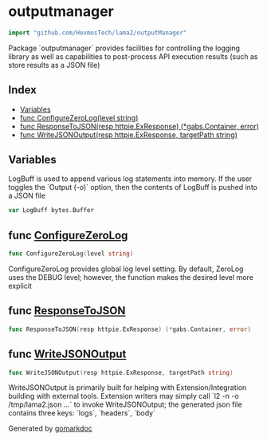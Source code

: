 <!-- Code generated by gomarkdoc. DO NOT EDIT -->

# outputmanager

```go
import "github.com/HexmosTech/lama2/outputManager"
```

Package \`outputmanager\` provides facilities for controlling the logging library as well as capabilities to post\-process API execution results \(such as store results as a JSON file\)

## Index

- [Variables](<#variables>)
- [func ConfigureZeroLog\(level string\)](<#ConfigureZeroLog>)
- [func ResponseToJSON\(resp httpie.ExResponse\) \(\*gabs.Container, error\)](<#ResponseToJSON>)
- [func WriteJSONOutput\(resp httpie.ExResponse, targetPath string\)](<#WriteJSONOutput>)


## Variables

<a name="LogBuff"></a>LogBuff is used to append various log statements into memory. If the user toggles the \`Output \(\-o\)\` option, then the contents of LogBuff is pushed into a JSON file

```go
var LogBuff bytes.Buffer
```

<a name="ConfigureZeroLog"></a>
## func [ConfigureZeroLog](<https://github.com/HexmosTech/Lama2/blob/main/outputManager/output_manager.go#L33>)

```go
func ConfigureZeroLog(level string)
```

ConfigureZeroLog provides global log level setting. By default, ZeroLog uses the DEBUG level; however, the function makes the desired level more explicit

<a name="ResponseToJSON"></a>
## func [ResponseToJSON](<https://github.com/HexmosTech/Lama2/blob/main/outputManager/output_manager.go#L49>)

```go
func ResponseToJSON(resp httpie.ExResponse) (*gabs.Container, error)
```



<a name="WriteJSONOutput"></a>
## func [WriteJSONOutput](<https://github.com/HexmosTech/Lama2/blob/main/outputManager/output_manager.go#L70>)

```go
func WriteJSONOutput(resp httpie.ExResponse, targetPath string)
```

WriteJSONOutput is primarily built for helping with Extension/Integration building with external tools. Extension writers may simply call \`l2 \-n \-o /tmp/lama2.json ...\` to invoke WriteJSONOutput; the generated json file contains three keys: \`logs\`, \`headers\`, \`body\`

Generated by [gomarkdoc](<https://github.com/princjef/gomarkdoc>)
